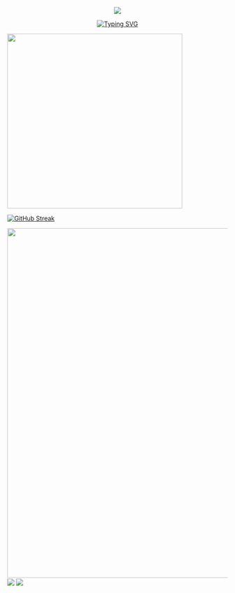 <p align="center">
    <img src="https://capsule-render.vercel.app/api?type=waving&height=300&color=gradient&text=Welcome%20to%20my%20space&fontAlign=48&fontColor=0d1117&animation=fadeIn&stroke=0d1117&reversal=false&desc=Salianbooth&descAlign=61&descAlignY=38" />
</p>
<p align="center">
<a href="https://git.io/typing-svg"><img src="https://readme-typing-svg.demolab.com?font=Fira+Code&pause=1000&color=A347F7&center=&vCenter=&repeat=&width=444&lines=Welcome+to+my+Github+profile+page!;I'm+addicted+to+programming" alt="Typing SVG" /></a>
</p>


<img align="center" width="400" src="https://github-readme-stats.vercel.app/api?username=Salianbooth&theme=transparent&include_all_commits=true&show_icons=true&hide_border=true" />

<a href="https://git.io/streak-stats"><img src="https://streak-stats.demolab.com?user=Salianbooth&theme=tokyonight&hide_border=false%C2%A0%E5%81%87" alt="GitHub Streak" /></a>


<img width="800" src="https://github-readme-activity-graph.vercel.app/graph?username=Salianbooth&theme=github-compact&hide_border=true&area=true" />


<img align="center" src="https://github-readme-stats.vercel.app/api/wakatime?username=Salianbooth&theme=transparent&hide_border=true&layout=compact&langs_count=22" />


<img align="center" src="https://github-readme-stats.vercel.app/api/top-langs/?username=Salianbooth&theme=transparent&hide_border=true&layout=donut-vertical&langs_count=6" />
